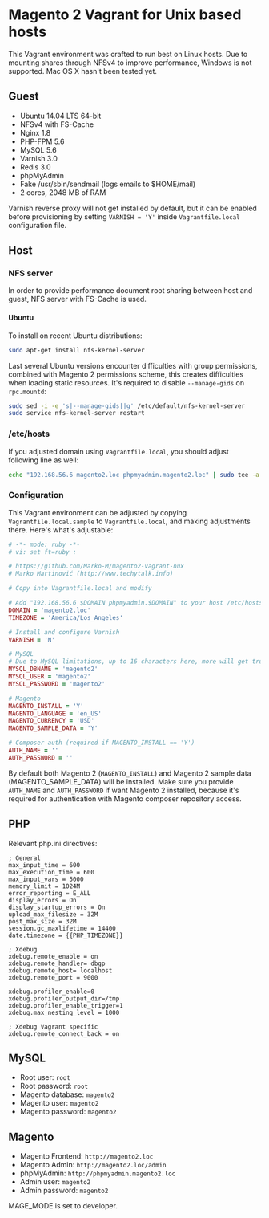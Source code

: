 # Magento 2 Vagrant for Unix based hosts

This Vagrant environment was crafted to run best on Linux hosts. Due to mounting shares through NFSv4 to improve performance, Windows is not supported. Mac OS X hasn't been tested yet.

## Guest

 * Ubuntu 14.04 LTS 64-bit
 * NFSv4 with FS-Cache
 * Nginx 1.8
 * PHP-FPM 5.6
 * MySQL 5.6
 * Varnish 3.0
 * Redis 3.0
 * phpMyAdmin
 * Fake /usr/sbin/sendmail (logs emails to $HOME/mail)
 * 2 cores, 2048 MB of RAM

Varnish reverse proxy will not get installed by default, but it can be enabled before provisioning by setting `VARNISH = 'Y'` inside `Vagrantfile.local` configuration file.
 
## Host
 
### NFS server

In order to provide performance document root sharing between host and guest, NFS server with FS-Cache is used.

#### Ubuntu

To install on recent Ubuntu distributions:

```sh
sudo apt-get install nfs-kernel-server
```

Last several Ubuntu versions encounter difficulties with group permissions, combined with Magento 2 permissions scheme, this creates difficulties when loading static resources. It's required to disable `--manage-gids` on `rpc.mountd`:

```sh
sudo sed -i -e 's|--manage-gids||g' /etc/default/nfs-kernel-server
sudo service nfs-kernel-server restart
```

### /etc/hosts

If you adjusted domain using `Vagrantfile.local`, you should adjust following line as well:

```sh
echo "192.168.56.6 magento2.loc phpmyadmin.magento2.loc" | sudo tee -a /etc/hosts
```

### Configuration

This Vagrant environment can be adjusted by copying `Vagrantfile.local.sample` to `Vagrantfile.local`, and making adjustments there. Here's what's adjustable:

```ruby
# -*- mode: ruby -*-
# vi: set ft=ruby :

# https://github.com/Marko-M/magento2-vagrant-nux
# Marko Martinović (http://www.techytalk.info)

# Copy into Vagrantfile.local and modify

# Add "192.168.56.6 $DOMAIN phpmyadmin.$DOMAIN" to your host /etc/hosts
DOMAIN = 'magento2.loc'
TIMEZONE = 'America/Los_Angeles'

# Install and configure Varnish
VARNISH = 'N'

# MySQL
# Due to MySQL limitations, up to 16 characters here, more will get truncated
MYSQL_DBNAME = 'magento2'
MYSQL_USER = 'magento2'
MYSQL_PASSWORD = 'magento2'

# Magento
MAGENTO_INSTALL = 'Y'
MAGENTO_LANGUAGE = 'en_US'
MAGENTO_CURRENCY = 'USD'
MAGENTO_SAMPLE_DATA = 'Y'

# Composer auth (required if MAGENTO_INSTALL == 'Y')
AUTH_NAME = ''
AUTH_PASSWORD = ''
```
By default both Magento 2 (`MAGENTO_INSTALL`) and Magento 2 sample data (MAGENTO_SAMPLE_DATA) will be installed. Make sure you provide `AUTH_NAME` and `AUTH_PASSWORD` if want Magento 2 installed, because it's required for authentication with Magento composer repository access.

## PHP

Relevant php.ini directives:

```
; General
max_input_time = 600
max_execution_time = 600
max_input_vars = 5000
memory_limit = 1024M
error_reporting = E_ALL
display_errors = On
display_startup_errors = On
upload_max_filesize = 32M
post_max_size = 32M
session.gc_maxlifetime = 14400
date.timezone = {{PHP_TIMEZONE}}

; Xdebug
xdebug.remote_enable = on
xdebug.remote_handler= dbgp
xdebug.remote_host= localhost
xdebug.remote_port = 9000

xdebug.profiler_enable=0
xdebug.profiler_output_dir=/tmp
xdebug.profiler_enable_trigger=1
xdebug.max_nesting_level = 1000

; Xdebug Vagrant specific
xdebug.remote_connect_back = on
```

## MySQL

* Root user: `root`
* Root password: `root`
* Magento database: `magento2`
* Magento user: `magento2`
* Magento password: `magento2`

## Magento

* Magento Frontend: `http://magento2.loc`
* Magento Admin: `http://magento2.loc/admin`
* phpMyAdmin: `http://phpmyadmin.magento2.loc`
* Admin user: `magento2`
* Admin password: `magento2`

MAGE_MODE is set to developer.

